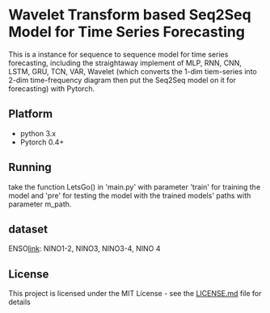 # Wavelet Transform based Seq2Seq Model for Time Series Forecasting

This is a instance for sequence to sequence model for time series forecasting, including the straightaway implement of MLP, RNN, CNN, LSTM, GRU, TCN, VAR, Wavelet (which converts the 1-dim tiem-series into 2-dim time-frequency diagram then put the Seq2Seq model on it for forecasting) with Pytorch.

## Platform

* python 3.x
* Pytorch 0.4+

## Running

take the function LetsGo()  in 'main.py' with parameter 'train' for training the model and 'pre' for testing the model with the trained models' paths with parameter m_path.

## dataset

ENSO[link](https://www.esrl.noaa.gov/psd/data/climateindices/): NINO1-2, NINO3, NINO3-4, NINO 4 


## License

This project is licensed under the MIT License - see the [LICENSE.md](LICENSE.md) file for details


